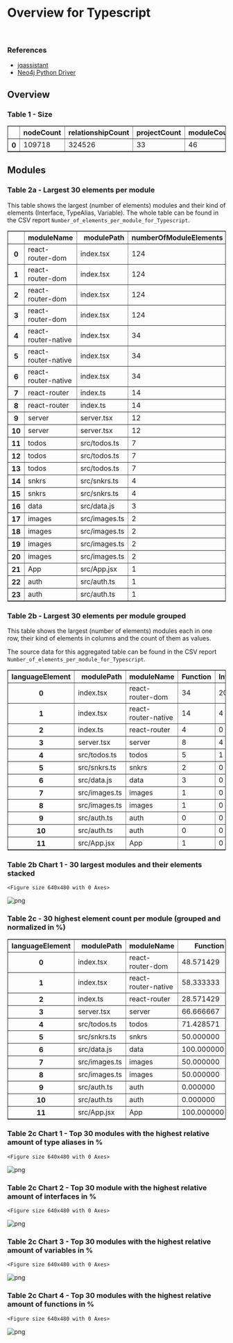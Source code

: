 # Overview for Typescript

<br>  

### References
- [jqassistant](https://jqassistant.org)
- [Neo4j Python Driver](https://neo4j.com/docs/api/python-driver/current)





## Overview

### Table 1 - Size




<div>
<table border="1" class="dataframe">
  <thead>
    <tr style="text-align: right;">
      <th></th>
      <th>nodeCount</th>
      <th>relationshipCount</th>
      <th>projectCount</th>
      <th>moduleCount</th>
      <th>functionCount</th>
      <th>objectCount</th>
      <th>typeAliasCount</th>
      <th>interfaceCount</th>
      <th>classCount</th>
      <th>methodCount</th>
    </tr>
  </thead>
  <tbody>
    <tr>
      <th>0</th>
      <td>109718</td>
      <td>324526</td>
      <td>33</td>
      <td>46</td>
      <td>192</td>
      <td>137</td>
      <td>32</td>
      <td>37</td>
      <td>2</td>
      <td>4</td>
    </tr>
  </tbody>
</table>
</div>



## Modules

### Table 2a - Largest 30 elements per module

This table shows the largest (number of elements) modules and their kind of elements (Interface, TypeAlias, Variable).
The whole table can be found in the CSV report `Number_of_elements_per_module_for_Typescript`.




<div>
<table border="1" class="dataframe">
  <thead>
    <tr style="text-align: right;">
      <th></th>
      <th>moduleName</th>
      <th>modulePath</th>
      <th>numberOfModuleElements</th>
      <th>languageElement</th>
      <th>numberOfElements</th>
    </tr>
  </thead>
  <tbody>
    <tr>
      <th>0</th>
      <td>react-router-dom</td>
      <td>index.tsx</td>
      <td>124</td>
      <td>Variable</td>
      <td>10</td>
    </tr>
    <tr>
      <th>1</th>
      <td>react-router-dom</td>
      <td>index.tsx</td>
      <td>124</td>
      <td>Interface</td>
      <td>20</td>
    </tr>
    <tr>
      <th>2</th>
      <td>react-router-dom</td>
      <td>index.tsx</td>
      <td>124</td>
      <td>Function</td>
      <td>34</td>
    </tr>
    <tr>
      <th>3</th>
      <td>react-router-dom</td>
      <td>index.tsx</td>
      <td>124</td>
      <td>TypeAlias</td>
      <td>6</td>
    </tr>
    <tr>
      <th>4</th>
      <td>react-router-native</td>
      <td>index.tsx</td>
      <td>34</td>
      <td>Interface</td>
      <td>4</td>
    </tr>
    <tr>
      <th>5</th>
      <td>react-router-native</td>
      <td>index.tsx</td>
      <td>34</td>
      <td>Function</td>
      <td>14</td>
    </tr>
    <tr>
      <th>6</th>
      <td>react-router-native</td>
      <td>index.tsx</td>
      <td>34</td>
      <td>TypeAlias</td>
      <td>6</td>
    </tr>
    <tr>
      <th>7</th>
      <td>react-router</td>
      <td>index.ts</td>
      <td>14</td>
      <td>Function</td>
      <td>4</td>
    </tr>
    <tr>
      <th>8</th>
      <td>react-router</td>
      <td>index.ts</td>
      <td>14</td>
      <td>TypeAlias</td>
      <td>10</td>
    </tr>
    <tr>
      <th>9</th>
      <td>server</td>
      <td>server.tsx</td>
      <td>12</td>
      <td>Function</td>
      <td>8</td>
    </tr>
    <tr>
      <th>10</th>
      <td>server</td>
      <td>server.tsx</td>
      <td>12</td>
      <td>Interface</td>
      <td>4</td>
    </tr>
    <tr>
      <th>11</th>
      <td>todos</td>
      <td>src/todos.ts</td>
      <td>7</td>
      <td>Function</td>
      <td>5</td>
    </tr>
    <tr>
      <th>12</th>
      <td>todos</td>
      <td>src/todos.ts</td>
      <td>7</td>
      <td>Variable</td>
      <td>1</td>
    </tr>
    <tr>
      <th>13</th>
      <td>todos</td>
      <td>src/todos.ts</td>
      <td>7</td>
      <td>Interface</td>
      <td>1</td>
    </tr>
    <tr>
      <th>14</th>
      <td>snkrs</td>
      <td>src/snkrs.ts</td>
      <td>4</td>
      <td>Variable</td>
      <td>2</td>
    </tr>
    <tr>
      <th>15</th>
      <td>snkrs</td>
      <td>src/snkrs.ts</td>
      <td>4</td>
      <td>Function</td>
      <td>2</td>
    </tr>
    <tr>
      <th>16</th>
      <td>data</td>
      <td>src/data.js</td>
      <td>3</td>
      <td>Function</td>
      <td>3</td>
    </tr>
    <tr>
      <th>17</th>
      <td>images</td>
      <td>src/images.ts</td>
      <td>2</td>
      <td>Function</td>
      <td>1</td>
    </tr>
    <tr>
      <th>18</th>
      <td>images</td>
      <td>src/images.ts</td>
      <td>2</td>
      <td>Variable</td>
      <td>1</td>
    </tr>
    <tr>
      <th>19</th>
      <td>images</td>
      <td>src/images.ts</td>
      <td>2</td>
      <td>Function</td>
      <td>1</td>
    </tr>
    <tr>
      <th>20</th>
      <td>images</td>
      <td>src/images.ts</td>
      <td>2</td>
      <td>Variable</td>
      <td>1</td>
    </tr>
    <tr>
      <th>21</th>
      <td>App</td>
      <td>src/App.jsx</td>
      <td>1</td>
      <td>Function</td>
      <td>1</td>
    </tr>
    <tr>
      <th>22</th>
      <td>auth</td>
      <td>src/auth.ts</td>
      <td>1</td>
      <td>Variable</td>
      <td>1</td>
    </tr>
    <tr>
      <th>23</th>
      <td>auth</td>
      <td>src/auth.ts</td>
      <td>1</td>
      <td>Variable</td>
      <td>1</td>
    </tr>
  </tbody>
</table>
</div>



### Table 2b - Largest 30 elements per module grouped

This table shows the largest (number of elements) modules each in one row, their kind of elements in columns and the count of them as values.

The source data for this aggregated table can be found in the CSV report `Number_of_elements_per_module_for_Typescript`.




<div>
<table border="1" class="dataframe">
  <thead>
    <tr style="text-align: right;">
      <th>languageElement</th>
      <th>modulePath</th>
      <th>moduleName</th>
      <th>Function</th>
      <th>Interface</th>
      <th>TypeAlias</th>
      <th>Variable</th>
    </tr>
  </thead>
  <tbody>
    <tr>
      <th>0</th>
      <td>index.tsx</td>
      <td>react-router-dom</td>
      <td>34</td>
      <td>20</td>
      <td>6</td>
      <td>10</td>
    </tr>
    <tr>
      <th>1</th>
      <td>index.tsx</td>
      <td>react-router-native</td>
      <td>14</td>
      <td>4</td>
      <td>6</td>
      <td>0</td>
    </tr>
    <tr>
      <th>2</th>
      <td>index.ts</td>
      <td>react-router</td>
      <td>4</td>
      <td>0</td>
      <td>10</td>
      <td>0</td>
    </tr>
    <tr>
      <th>3</th>
      <td>server.tsx</td>
      <td>server</td>
      <td>8</td>
      <td>4</td>
      <td>0</td>
      <td>0</td>
    </tr>
    <tr>
      <th>4</th>
      <td>src/todos.ts</td>
      <td>todos</td>
      <td>5</td>
      <td>1</td>
      <td>0</td>
      <td>1</td>
    </tr>
    <tr>
      <th>5</th>
      <td>src/snkrs.ts</td>
      <td>snkrs</td>
      <td>2</td>
      <td>0</td>
      <td>0</td>
      <td>2</td>
    </tr>
    <tr>
      <th>6</th>
      <td>src/data.js</td>
      <td>data</td>
      <td>3</td>
      <td>0</td>
      <td>0</td>
      <td>0</td>
    </tr>
    <tr>
      <th>7</th>
      <td>src/images.ts</td>
      <td>images</td>
      <td>1</td>
      <td>0</td>
      <td>0</td>
      <td>1</td>
    </tr>
    <tr>
      <th>8</th>
      <td>src/images.ts</td>
      <td>images</td>
      <td>1</td>
      <td>0</td>
      <td>0</td>
      <td>1</td>
    </tr>
    <tr>
      <th>9</th>
      <td>src/auth.ts</td>
      <td>auth</td>
      <td>0</td>
      <td>0</td>
      <td>0</td>
      <td>1</td>
    </tr>
    <tr>
      <th>10</th>
      <td>src/auth.ts</td>
      <td>auth</td>
      <td>0</td>
      <td>0</td>
      <td>0</td>
      <td>1</td>
    </tr>
    <tr>
      <th>11</th>
      <td>src/App.jsx</td>
      <td>App</td>
      <td>1</td>
      <td>0</td>
      <td>0</td>
      <td>0</td>
    </tr>
  </tbody>
</table>
</div>



### Table 2b Chart 1 - 30 largest modules and their elements stacked


    <Figure size 640x480 with 0 Axes>



    
![png](OverviewTypescript_files/OverviewTypescript_17_1.png)
    


### Table 2c - 30 highest element count per module (grouped and normalized in %)




<div>
<table border="1" class="dataframe">
  <thead>
    <tr style="text-align: right;">
      <th>languageElement</th>
      <th>modulePath</th>
      <th>moduleName</th>
      <th>Function</th>
      <th>Interface</th>
      <th>TypeAlias</th>
      <th>Variable</th>
    </tr>
  </thead>
  <tbody>
    <tr>
      <th>0</th>
      <td>index.tsx</td>
      <td>react-router-dom</td>
      <td>48.571429</td>
      <td>28.571429</td>
      <td>8.571429</td>
      <td>14.285714</td>
    </tr>
    <tr>
      <th>1</th>
      <td>index.tsx</td>
      <td>react-router-native</td>
      <td>58.333333</td>
      <td>16.666667</td>
      <td>25.000000</td>
      <td>0.000000</td>
    </tr>
    <tr>
      <th>2</th>
      <td>index.ts</td>
      <td>react-router</td>
      <td>28.571429</td>
      <td>0.000000</td>
      <td>71.428571</td>
      <td>0.000000</td>
    </tr>
    <tr>
      <th>3</th>
      <td>server.tsx</td>
      <td>server</td>
      <td>66.666667</td>
      <td>33.333333</td>
      <td>0.000000</td>
      <td>0.000000</td>
    </tr>
    <tr>
      <th>4</th>
      <td>src/todos.ts</td>
      <td>todos</td>
      <td>71.428571</td>
      <td>14.285714</td>
      <td>0.000000</td>
      <td>14.285714</td>
    </tr>
    <tr>
      <th>5</th>
      <td>src/snkrs.ts</td>
      <td>snkrs</td>
      <td>50.000000</td>
      <td>0.000000</td>
      <td>0.000000</td>
      <td>50.000000</td>
    </tr>
    <tr>
      <th>6</th>
      <td>src/data.js</td>
      <td>data</td>
      <td>100.000000</td>
      <td>0.000000</td>
      <td>0.000000</td>
      <td>0.000000</td>
    </tr>
    <tr>
      <th>7</th>
      <td>src/images.ts</td>
      <td>images</td>
      <td>50.000000</td>
      <td>0.000000</td>
      <td>0.000000</td>
      <td>50.000000</td>
    </tr>
    <tr>
      <th>8</th>
      <td>src/images.ts</td>
      <td>images</td>
      <td>50.000000</td>
      <td>0.000000</td>
      <td>0.000000</td>
      <td>50.000000</td>
    </tr>
    <tr>
      <th>9</th>
      <td>src/auth.ts</td>
      <td>auth</td>
      <td>0.000000</td>
      <td>0.000000</td>
      <td>0.000000</td>
      <td>100.000000</td>
    </tr>
    <tr>
      <th>10</th>
      <td>src/auth.ts</td>
      <td>auth</td>
      <td>0.000000</td>
      <td>0.000000</td>
      <td>0.000000</td>
      <td>100.000000</td>
    </tr>
    <tr>
      <th>11</th>
      <td>src/App.jsx</td>
      <td>App</td>
      <td>100.000000</td>
      <td>0.000000</td>
      <td>0.000000</td>
      <td>0.000000</td>
    </tr>
  </tbody>
</table>
</div>



### Table 2c Chart 1 - Top 30 modules with the highest relative amount of type aliases in %


    <Figure size 640x480 with 0 Axes>



    
![png](OverviewTypescript_files/OverviewTypescript_21_1.png)
    


### Table 2c Chart 2 - Top 30 module with the highest relative amount of interfaces in %


    <Figure size 640x480 with 0 Axes>



    
![png](OverviewTypescript_files/OverviewTypescript_23_1.png)
    


### Table 2c Chart 3 - Top 30 modules with the highest relative amount of variables in %


    <Figure size 640x480 with 0 Axes>



    
![png](OverviewTypescript_files/OverviewTypescript_25_1.png)
    


### Table 2c Chart 4 - Top 30 modules with the highest relative amount of functions in %


    <Figure size 640x480 with 0 Axes>



    
![png](OverviewTypescript_files/OverviewTypescript_27_1.png)
    

